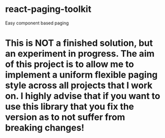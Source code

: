 # react-paging-toolkit
Easy component based paging

# This is NOT a finished solution, but an experiment in progress. The aim of this project is to allow me to implement a uniform flexible paging style across all projects that I work on. I highly advise that if you want to use this library that you fix the version as to not suffer from breaking changes!
